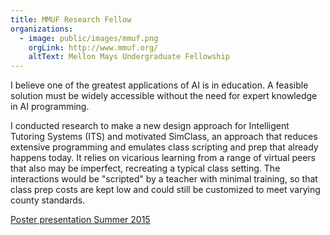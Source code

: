 ```yaml
---
title: MMUF Research Fellow
organizations:
  - image: public/images/mmuf.png
    orgLink: http://www.mmuf.org/
    altText: Mellon Mays Undergraduate Fellowship
---
```


<p>I believe one of the greatest applications of AI is in education. A feasible solution must be widely accessible without the need for expert knowledge in AI programming.
</p>

<p>I conducted research to make a new design approach for Intelligent Tutoring Systems (ITS) and motivated SimClass, an approach that reduces extensive programming and emulates class scripting and prep that already happens today. It relies on vicarious learning from a range of virtual peers that also may be imperfect, recreating a typical class setting. The interactions would be "scripted" by a teacher with minimal training, so that class prep costs are kept low and could still be customized to meet varying county standards. </p>

<p> <a href="{{site.baseurl}}public/downloads/simClassPoster_AdelLahlou.pdf">Poster presentation Summer 2015 </a><p>

